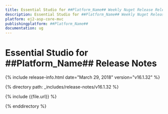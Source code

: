 ```yaml
---
title: Essential Studio for ##Platform_Name## Weekly Nuget Release Release Notes  
description: Essential Studio for ##Platform_Name## Weekly Nuget Release Release Notes  
platform: ej2-asp-core-mvc
publishingplatform: ##Platform_Name##
documentation: ug
---
```


# Essential Studio for  ##Platform_Name##  Release Notes  

{% include release-info.html date="March 29, 2018"  version="v16.1.32" %} 

{% directory path: _includes/release-notes/v16.1.32 %}

{% include {{file.url}} %}

{% enddirectory %}


